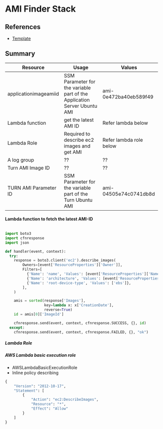 # AMI Finder Stack

## References

* [Template](templates/bbb-on-aws-amifinder.template.yaml)


## Summary

| Resource | Usage | Values
| ------------- | ------------- | ------------- |
| applicationimageamiid | SSM Parameter for the variable part of the Application Server Ubuntu AMI  | ami-0e472ba40eb589f49 |
| Lambda function | get the latest AMI ID  | Refer lambda below |
| Lambda Role | Required to describe ec2 images and get AMI  | Refer lambda role below |
| A log group | ??  | ?? |
| Turn AMI Image ID | ??  | ?? |
| TURN AMI Parameter ID | SSM Parameter for the variable part of the Turn Ubuntu AMI  | ami-04505e74c0741db8d |


#### Lambda function to fetch the latest AMI-ID

```python

import boto3
import cfnresponse
import json

def handler(event, context):
  try:
    response = boto3.client('ec2').describe_images(
        Owners=[event['ResourceProperties']['Owner']],
        Filters=[
          {'Name': 'name', 'Values': [event['ResourceProperties']['Name']]},
          {'Name': 'architecture', 'Values': [event['ResourceProperties']['Architecture']]},
          {'Name': 'root-device-type', 'Values': ['ebs']},
        ],
    )

    amis = sorted(response['Images'],
                  key=lambda x: x['CreationDate'],
                  reverse=True)
    id = amis[0]['ImageId']

    cfnresponse.send(event, context, cfnresponse.SUCCESS, {}, id)
  except:
    cfnresponse.send(event, context, cfnresponse.FAILED, {}, "ok")

```

##### Lambda Role

##### AWS Lambda basic execution role

* AWSLambdaBasicExecutionRole
* Inline policy describing

```python
{
    "Version": "2012-10-17",
    "Statement": [
        {
            "Action": "ec2:DescribeImages",
            "Resource": "*",
            "Effect": "Allow"
        }
    ]
}
```